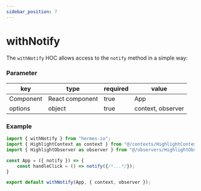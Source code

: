 ```yaml
---
sidebar_position: 7 
---
```


# withNotify
The `withNotify` HOC allows access to the `notify` method in a simple way: 

### Parameter 
| key       | type           |  required    | value               | 
|-----------|-----------------|-------------|---------------------|
| Component | React component |    true     | App                 |
| options   | object          |    true     | context, observer   |

### Example
```javascript
import { withNotify } from "hermes-io";
import { HighlightContext as context } from "@/contexts/HighlightContext";
import { HighlightObserver as observer } from "@/observers/HighlightObserver";

const App = ({ notify }) => {
    const handleClick = () => notify({/*...*/});
} 

export default withNotify(App, { context, observer });
```
